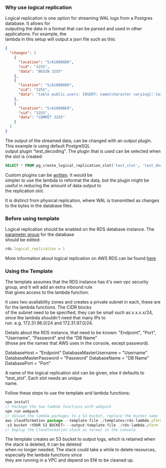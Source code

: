 ### Why use logical replication
  
Logical replication is one option for streaming WAL logs from a Postgres database. It allows for  
outputing the data in a format that can be parsed and used in other applications. For example, the  
lambda in this setup will output a json file such as this:

```json
{
  "changes": [
    {
      "location": "5/A10008D0",
      "xid": "3255",
      "data": "BEGIN 3255"
    },
    {
      "location": "5/A10008D0",
      "xid": "3255",
      "data": "table public.users: INSERT: name[character varying]:'Jason' email[character varying]:'jason@email.com'"
    },
    {
      "location": "5/A1000BE8",
      "xid": "3255",
      "data": "COMMIT 3255"
    }
  ]
}
```
The output of the streamed data, can be changed with an output plugin. This example is using default PostgreSQL  
output plugin "test_decoding". The plugin that is used can be selected when the slot is created:

```sql
SELECT * FROM pg_create_logical_replication_slot('test_slot', 'test_decoding');
```

Custom plugins can be [written](https://www.postgresql.org/docs/9.6/static/logicaldecoding-output-plugin.html). It would be  
simpler to use the lambda to reformat the data, but the plugin might be useful in reducing the amount of data output to  
the replication slot.

It is distinct from physical replication, where WAL is transmitted as changes to the bytes in the database files.

### Before using template
Logical replication should be enabled on the RDS database instance. The [parameter group](https://docs.aws.amazon.com/AmazonRDS/latest/UserGuide/USER_WorkingWithParamGroups.html) for the database  
should be edited:

```javascript
rds.logical_replication = 1
```

More information about logical replication on AWS RDS can be found [here](https://docs.aws.amazon.com/AmazonRDS/latest/UserGuide/CHAP_PostgreSQL.html#PostgreSQL.Concepts.General.FeatureSupport.LogicalReplication)

### Using the Template
  
The template assumes that the RDS instance has it's own vpc security group, and it will add an extra inbound rule  
that gives access to the lambda function.

It uses two availability zones and creates a private subnet in each, these are for the lambda functions. The CIDR blocks  
of the subnet need to be specified, they can be small such as x.x.x.x/24, since the lambda shouldn't need that many IPs to  
run. e.g. 172.31.96.0/24 and 172.31.97.0/24.

Details about the RDS instance, that need to be known: "Endpoint", "Port", "Username", "Password" and the "DB Name"  
(those are the names that AWS uses in the console, except password).

DatabaseHost = "Endpoint"
DatabaseMasterUsername = "Username"
DatabaseMasterPassword = "Password"
DatabaseName = "DB Name"
DatabasePort = "Port"

A name of the logical replication slot can be given, else it defaults to "test_slot". Each slot needs an unique  
name.

Follow these steps to use the template and lambda functions:  
  
```javascript
npm install
// Package the two lambda functions with webpack
npm run webpack
// Upload the lambda packages to a S3 bucket, replace the bucket name
aws cloudformation package --template-file ./templates/rds-lambda.yform -
-s3-bucket <YOUR S3 BUCKET> --output-template-file ./rds-lambda.yform
// Deploy the Cloudformation stack as normal in the console
```

The template creates an S3 bucket to output logs, which is retained when the stack is deleted, it can be deleted  
when no longer needed. The stack could take a while to delete resources, especially the lambda functions since  
they are running in a VPC and depend on ENI to be cleaned up.